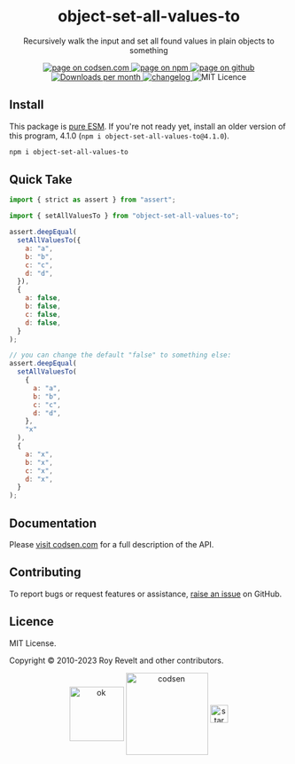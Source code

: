 <h1 align="center">object-set-all-values-to</h1>

<p align="center">Recursively walk the input and set all found values in plain objects to something</p>

<p align="center">
  <a href="https://codsen.com/os/object-set-all-values-to" rel="nofollow noreferrer noopener">
    <img src="https://img.shields.io/badge/-codsen-blue?style=flat-square" alt="page on codsen.com">
  </a>
  <a href="https://www.npmjs.com/package/object-set-all-values-to" rel="nofollow noreferrer noopener">
    <img src="https://img.shields.io/badge/-npm-blue?style=flat-square" alt="page on npm">
  </a>
  <a href="https://github.com/codsen/codsen/tree/main/packages/object-set-all-values-to" rel="nofollow noreferrer noopener">
    <img src="https://img.shields.io/badge/-github-blue?style=flat-square" alt="page on github">
  </a>
  <a href="https://npmcharts.com/compare/object-set-all-values-to?interval=30" rel="nofollow noreferrer noopener" target="_blank">
    <img src="https://img.shields.io/npm/dm/object-set-all-values-to.svg?style=flat-square" alt="Downloads per month">
  </a>
  <a href="https://codsen.com/os/object-set-all-values-to/changelog" rel="nofollow noreferrer noopener">
    <img src="https://img.shields.io/badge/changelog-here-brightgreen?style=flat-square" alt="changelog">
  </a>
  <img src="https://img.shields.io/badge/licence-MIT-brightgreen.svg?style=flat-square" alt="MIT Licence">
</p>

## Install

This package is [pure ESM](https://gist.github.com/sindresorhus/a39789f98801d908bbc7ff3ecc99d99c). If you're not ready yet, install an older version of this program, 4.1.0 (`npm i object-set-all-values-to@4.1.0`).

```bash
npm i object-set-all-values-to
```

## Quick Take

```js
import { strict as assert } from "assert";

import { setAllValuesTo } from "object-set-all-values-to";

assert.deepEqual(
  setAllValuesTo({
    a: "a",
    b: "b",
    c: "c",
    d: "d",
  }),
  {
    a: false,
    b: false,
    c: false,
    d: false,
  }
);

// you can change the default "false" to something else:
assert.deepEqual(
  setAllValuesTo(
    {
      a: "a",
      b: "b",
      c: "c",
      d: "d",
    },
    "x"
  ),
  {
    a: "x",
    b: "x",
    c: "x",
    d: "x",
  }
);
```

## Documentation

Please [visit codsen.com](https://codsen.com/os/object-set-all-values-to/) for a full description of the API.

## Contributing

To report bugs or request features or assistance, [raise an issue](https://github.com/codsen/codsen/issues/new/choose) on GitHub.

## Licence

MIT License.

Copyright © 2010-2023 Roy Revelt and other contributors.

<p align="center"><img src="https://codsen.com/images/png-codsen-ok.png" width="98" alt="ok" align="center"> <img src="https://codsen.com/images/png-codsen-1.png" width="148" alt="codsen" align="center"> <img src="https://codsen.com/images/png-codsen-star-small.png" width="32" alt="star" align="center"></p>
